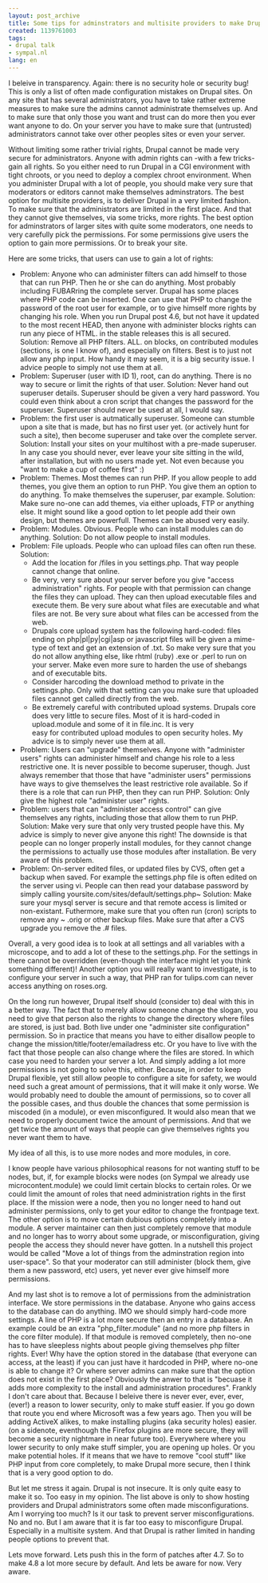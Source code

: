 ```yaml
---
layout: post_archive
title: Some tips for adminstrators and multisite providers to make Drupal more secure.
created: 1139761003
tags:
- drupal talk
- sympal.nl
lang: en
---
```

I beleive in transparency. Again: there is no security hole or security bug! This is only a list of often made configuration mistakes on Drupal sites. On any site that has several administrators, you have to take rather extreme measures to make sure the admins cannot administrate themselves up. And to make sure that only those you want and trust can do more then you ever want anyone to do. On your server you have to make sure that (untrusted) administrators cannot take over other peoples sites or even your server.

Without limiting some rather trivial rights, Drupal cannot be made very secure for administrators. Anyone with admin rights can -with a few tricks- gain all rights. So you either need to run Drupal in a CGI environment with tight chroots, or you need to deploy a complex chroot environment. When you administer Drupal with a lot of people, you should make very sure that moderators or editors cannot make themselves adminstrators.
The best option for multisite providers, is to deliver Drupal in a very limited fashion. To make sure that the administrators are limited in the first place. And that they cannot give themselves, via some tricks, more rights.
The best option for adminstrators of larger sites with quite some moderators, one needs to very carefully pick the permissions. For some permissions give users the option to gain more permissions. Or to break your site.

Here are some tricks, that users can use to gain a lot of rights:
<ul>
<li>Problem: Anyone who can administer filters can add himself to those that can run PHP. Then he or she can do anything. Most probably including FUBARring the complete server. Drupal has some places where PHP code can be inserted. One can use that PHP to change the password of the root user for example, or to give himself more rights by changing his role. When you run Drupal post 4.6, but not have it updated to the most recent HEAD, then anyone with administer blocks rights can run any piece of HTML. in the stable releases this is all secured.
Solution: Remove all PHP filters. ALL. on blocks, on contributed modules (sections, is one I know of), and especially on filters. Best is to just not allow any php input. How handy it may seem, it is a big security issue. I advice people to simply not use them at all.</li>
<li>Problem: Superuser (user with ID 1), root, can do anything. There is no way to secure or limit the rights of that user.
Solution: Never hand out superuser details. Superuser should be given a very hard password. You could even think about a cron script that changes the password for the superuser. Superuser should never be used at all, I would say.</li>
<li>Problem: the first user is autmatically superuser. Someone can stumble upon a site that is made, but has no first user yet. (or actively hunt for such a site), then become superuser and take over the complete server.
Solution: Install your sites on your multihost with a pre-made superuser. In any case you should never, ever leave your site sitting in the wild, after installation, but with no users made yet. Not even because you "want to make a cup of coffee first" :)</li>
<li>Problem: Themes. Most themes can run PHP. If you allow people to add themes, you give them an option to run PHP. You give them an option to do anything. To make themselves the superuser, par example.
Solution: Make sure no-one can add themes, via either uploads, FTP or anything else. It might sound like a good option to let people add their own design, but themes are powerfull. Themes can be abused very easily.</li>
<li>Problem: Modules. Obvious. People who can install modules can do anything.
Solution: Do not allow people to install modules.</li>
<li>Problem: File uploads. People who can upload files can often run these.
Solution:
 <ul>
  <li>Add the location for /files in you settings.php. That way people cannot change that online.</li>
  <li>Be very, very sure about your server before you give "access administration" rights. For people with that permission can change the files they can upload. They can then upload executable files and execute them. Be very sure about what files are executable and what files are not. Be very sure about what files can be accessed from the web.</li>
  <li>Drupals core upload system has the following hard-coded: files ending on php|pl|py|cgi|asp or javascript files will be given a mime-type of text and get an extension of .txt. So make very sure that you do not allow anything else, like rhtml (ruby) .exe or .perl to run on your server. Make even more sure to harden the use of shebangs and of executable bits.</li>
  <li>Consider harcoding the download method to private in the settings.php. Only with that setting can you make sure that uploaded files cannot get called directly from the web.</li>
  <li>Be extremely careful with contributed upload systems. Drupals core does very little to secure files. Most of it is hard-coded in upload.module and some of it in file.inc. It is very</li> easy for contributed upload modules to open security holes. My advice is to simply never use them at all.
 </ul></li>
<li>Problem: Users can "upgrade" themselves. Anyone with "administer users" rights can administer himself and change his role to a less restrictive one. It is never possible to become superuser, though. Just always remember that those that have "administer users" permissions have ways to give themselves the least restrictive role available. So if there is a role that can run PHP, then they can run PHP.
Solution: Only give the highest role "administer user" rights.</li>
<li>Problem: users that can "administer access control" can give themselves any rights, including those that allow them to run PHP.
Solution: Make very sure that only very trusted people have this. My advice is simply to never give anyone this right! The downside is that people can no longer properly install modules, for they cannot change the permissions to actually use those modules after installation. Be very aware of this problem.</li>
<li>Problem: On-server edited files, or updated files by CVS, often get a backup when saved. For example the settings.php file is often edited on the server using vi. People can then read your database password by simply calling yoursite.com/sites/default/settings.php~
Solution: Make sure your mysql server is secure and that remote access is limited or non-existant. Futhermore, make sure that you often run (cron) scripts to remove any ~ .orig or other backup files. Make sure that after a CVS upgrade you remove the .# files.</li>
</ul>
Overall, a very good idea is to look at all settings and all variables with a microscope, and to add a lot of these to the settings.php. For the settings in there cannot be overridden (even-though the interface might let you think something different)! Another option you will really want to investigate, is to configure your server in such a way, that PHP ran for tulips.com can never access anything on roses.org.

On the long run however, Drupal itself should (consider to) deal with this in a better way.
The fact that to merely allow someone change the slogan, you need to give that person also the rights to change the directory where files are stored, is just bad. Both live under one "administer site configuration" permission. So in practice that means you have to either disallow people to change the mission/title/footer/emailadress etc. Or you have to live with the fact that those people can also change where the files are stored. In which case you need to harden your server a lot.
And simply adding a lot more permissions is not going to solve this, either. Because, in order to keep Drupal flexible, yet still allow people to configure a site for safety, we would need such a great amount of permissions, that it will make it only worse. We would probably need to double the amount of permissions, so to cover all the possible cases, and thus double the chances that some permission is miscoded (in a module), or even misconfigured. It would also mean that we need to properly document twice the amount of permissions. And that we get twice the amount of ways that people can give themselves rights you never want them to have.

My idea of all this, is to use more nodes and more modules, in core.

I know people have various philosophical reasons for not wanting stuff to be nodes, but, if, for example blocks were nodes (on Sympal we already use microcontent.module) we could limit certain blocks to certain roles. Or we could limit the amount of roles that need administration rights in the first place. If the mission were a node, then you no longer need to hand out administer permissions, only to get your editor to change the frontpage text.
The other option is to move certain dubious options completely into a module. A server maintainer can then just completely remove that module and no longer has to worry about some upgrade, or misconfiguration, giving people the access they should never have gotten. In a nutshell this project would be called "Move a lot of things from the adminstration region into user-space". So that your moderator can still administer (block them, give them a new password, etc) users, yet never ever give himself more permissions.

And my last shot is to remove a lot of permissions from the administration interface. We store permissions in the database. Anyone who gains access to the database can do anything. IMO we should simply hard-code more settings. A line of PHP is a lot more secure then an entry in a database. An example could be an extra "php_filter.module" (and no more php filters in the core filter module). If that module is removed completely, then no-one has to have sleepless nights about people giving themselves php filter rights. Ever! Why have the option stored in the database (that everyone can access, at the least) if you can just have it hardcoded in PHP, where no-one is able to change it? Or where server admins can make sure that the option does not exist in the first place?
Obviously the anwer to that is "becuase it adds more complexity to the install and administration procedures". Frankly I don't care about that. Because I beleive there is never ever, ever, ever, (ever!) a reason to lower security, only to make stuff easier. If you go down that route you end where Microsoft was a few years ago. Then you will be adding ActiveX alikes, to make installing plugins (aka security holes) easier. (on a sidenote, eventhough the Firefox plugins are more secure, they will become a security nightmare in near future too). Everywhere where you lower security to only make stuff simpler, you are opening up holes. Or you make potential holes. If it means that we have to remove "cool stuff" like PHP input from core completely, to make Drupal more secure, then I think that is a very good option to do.

But let me stress it again. Drupal is not insecure. It is only quite easy to make it so. Too easy in my opinion. The list above is only to show hosting providers and Drupal administrators some often made misconfigurations. Am I worrying too much? Is it our task to prevent server misconfigurations. No and no. But I am aware that it is far too easy to misconfigure Drupal. Especially in a multisite system. And that Drupal is rather limited in handing people options to prevent that.

Lets move forward. Lets push this in the form of patches after 4.7. So to make 4.8 a lot more secure by default. And lets be aware for now. Very aware.
